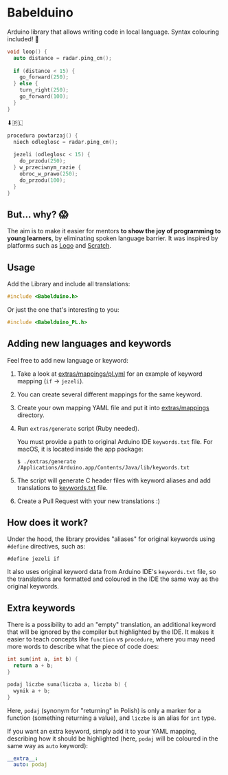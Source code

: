 # Babelduino

Arduino library that allows writing code in local language. Syntax colouring
included! 🎨

```c
void loop() {
  auto distance = radar.ping_cm();
  
  if (distance < 15) {
    go_forward(250);
  } else {
    turn_right(250);
    go_forward(100);
  }
}
```
⬇🇵🇱
```c
procedura powtarzaj() {
  niech odleglosc = radar.ping_cm();
  
  jezeli (odleglosc < 15) {
    do_przodu(250);
  } w_przeciwnym_razie {
    obroc_w_prawo(250);
    do_przodu(100);
  }
}
```

## But... why? 😱

The aim is to make it easier for mentors **to show the joy of programming to 
young learners**, by eliminating spoken language barrier. It was inspired by 
platforms such as 
[Logo](https://en.wikipedia.org/wiki/Logo_(programming_language)) and 
[Scratch](https://scratch.mit.edu).

## Usage

Add the Library and include all translations:

```c
#include <Babelduino.h>
```

Or just the one that's interesting to you:

```c
#include <Babelduino_PL.h>
```

## Adding new languages and keywords

Feel free to add new language or keyword:

1. Take a look at [extras/mappings/pl.yml](extras/mappings/pl.yml) for an 
   example of keyword mapping (`if` -> `jezeli`).

2. You can create several different mappings for the same keyword.

2. Create your own mapping YAML file and put it into 
   [extras/mappings](extras/mappings) directory.

3. Run `extras/generate` script (Ruby needed).

   You must provide a path to original Arduino IDE `keywords.txt` file. For 
   macOS, it is located inside the app package:

   `$ ./extras/generate /Applications/Arduino.app/Contents/Java/lib/keywords.txt`
   
4. The script will generate C header files with keyword aliases and add 
   translations to [keywords.txt](keywords.txt) file.

5. Create a Pull Request with your new translations :)

## How does it work?

Under the hood, the library provides "aliases" for original keywords using 
`#define` directives, such as:

`#define jezeli if`

It also uses original keyword data from Arduino IDE's `keywords.txt` file, so 
the translations are formatted and coloured in the IDE the same way as the 
original keywords.

## Extra keywords

There is a possibility to add an "empty" translation, an additional keyword that
will be ignored by the compiler but highlighted by the IDE. It makes it easier 
to teach concepts like `function` vs `procedure`, where you may need more words 
to describe what the piece of code does:

```c
int sum(int a, int b) {
  return a + b;
}
```

```c
podaj liczbe suma(liczba a, liczba b) {
  wynik a + b;
}
```

Here, `podaj` (synonym for "returning" in Polish) is only a marker for a
function (something returning a value), and `liczbe` is an alias for `int` type.

If you want an extra keyword, simply add it to your YAML mapping, describing 
how it should be highlighted (here, `podaj` will be coloured in the same way as 
`auto` keyword):

```yaml
__extra__:
  auto: podaj
```
